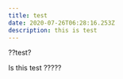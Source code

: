 ```yaml
---
title: test
date: 2020-07-26T06:28:16.253Z
description: this is test
---
```

??test?

Is this test ?????